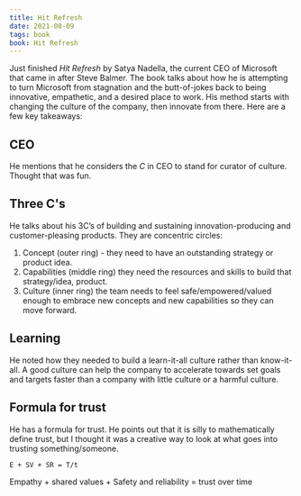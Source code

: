 ```yaml
---
title: Hit Refresh
date: 2021-08-09
tags: book
book: Hit Refresh
---
```


Just finished _Hit Refresh_ by Satya Nadella, the current CEO of Microsoft that came in after Steve Balmer. The book talks about how he is attempting to turn Microsoft from stagnation and the butt-of-jokes back to being innovative, empathetic, and a desired place to work. His method starts with changing the culture of the company, then innovate from there. Here are a few key takeaways:

## CEO

He mentions that he considers the _C_ in CEO to stand for curator of culture. Thought that was fun.

## Three C's

He talks about his 3C’s of building and sustaining innovation-producing and customer-pleasing products. They are concentric circles:

1. Concept (outer ring) - they need to have an outstanding strategy or product idea.
2. Capabilities (middle ring) they need the resources and skills to build that strategy/idea, product.
3. Culture (inner ring) the team needs to feel safe/empowered/valued enough to embrace new concepts and new capabilities so they can move forward.

## Learning

He noted how they needed to build a learn-it-all culture rather than know-it-all. A good culture can help the company to accelerate towards set goals and targets faster than a company with little culture or a harmful culture.

## Formula for trust

He has a formula for trust. He points out that it is silly to mathematically define trust, but I thought it was a creative way to look at what goes into trusting something/someone.

```
E + SV + SR = T/t
```

Empathy + shared values + Safety and reliability = trust over time
